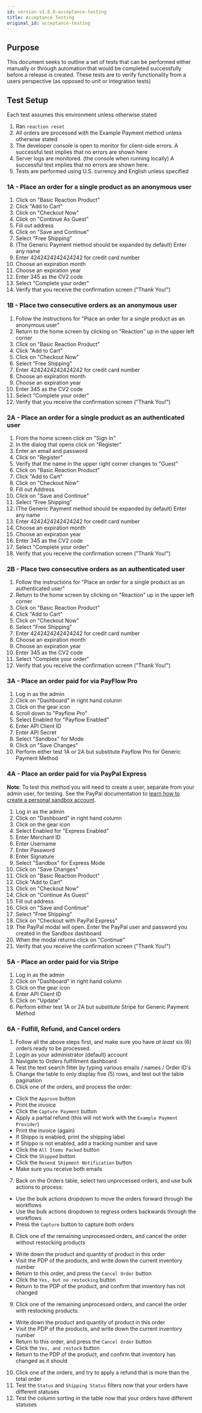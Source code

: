 ```yaml
---
id: version-v1.8.0-acceptance-testing
title: Acceptance Testing
original_id: acceptance-testing
---
```

    
## Purpose

This document seeks to outline a set of tests that can be performed either manually or through automation that would be completed successfully before a release is created. These tests are to verify functionality from a users perspective (as opposed to unit or integration tests)

## Test Setup

Each test assumes this environment unless otherwise stated

1. Ran `reaction reset`
2. All orders are processed with the Example Payment method unless otherwise stated
3. The developer console is open to monitor for client-side errors. A successful test implies that no errors are shown here
4. Server logs are monitored. (the console when running locally) A successful test implies that no errors are shown here.
5. Tests are performed using U.S. currency and English unless specified

### 1A - Place an order for a single product as an anonymous user

1. Click on "Basic Reaction Product"
2. Click "Add to Cart"
3. Click on "Checkout Now"
4. Click on "Continue As Guest"
5. Fill out address
6. Click on "Save and Continue"
7. Select "Free Shipping"
8. (The Generic Payment method should be expanded by default) Enter any name
9. Enter 4242424242424242 for credit card number
10. Choose an expiration month
11. Choose an expiration year
12. Enter 345 as the CV2 code
13. Select "Complete your order"
14. Verify that you receive the confirmation screen ("Thank You!")

### 1B - Place two consecutive orders as an anonymous user

1. Follow the instructions for "Place an order for a single product as an anonymous user"
2. Return to the home screen by clicking on "Reaction" up in the upper left corner
3. Click on "Basic Reaction Product"
4. Click "Add to Cart"
5. Click on "Checkout Now"
6. Select "Free Shipping"
7. Enter 4242424242424242 for credit card number
8. Choose an expiration month
9. Choose an expiration year
10. Enter 345 as the CV2 code
11. Select "Complete your order"
12. Verify that you receive the confirmation screen ("Thank You!")

### 2A - Place an order for a single product as an authenticated user

1. From the home screen click on "Sign In"
2. In the dialog that opens click on "Register"
3. Enter an email and password
4. Click on "Register"
5. Verify that the name in the upper right corner changes to "Guest"
6. Click on "Basic Reaction Product"
7. Click "Add to Cart"
8. Click on "Checkout Now"
9. Fill out Address
10. Click on "Save and Continue"
11. Select "Free Shipping"
12. (The Generic Payment method should be expanded by default) Enter any name
13. Enter 4242424242424242 for credit card number
14. Choose an expiration month
15. Choose an expiration year
16. Enter 345 as the CV2 code
17. Select "Complete your order"
18. Verify that you receive the confirmation screen ("Thank You!")

### 2B - Place two consecutive orders as an authenticated user

1. Follow the instructions for "Place an order for a single product as an authenticated user"
2. Return to the home screen by clicking on "Reaction" up in the upper left corner
3. Click on "Basic Reaction Product"
4. Click "Add to Cart"
5. Click on "Checkout Now"
6. Select "Free Shipping"
7. Enter 4242424242424242 for credit card number
8. Choose an expiration month
9. Choose an expiration year
10. Enter 345 as the CV2 code
11. Select "Complete your order"
12. Verify that you receive the confirmation screen ("Thank You!")

### 3A - Place an order paid for via PayFlow Pro

1. Log in as the admin
2. Click on "Dashboard" in right hand column
3. Click on the gear icon
4. Scroll down to "Payflow Pro"
5. Select Enabled for "Payflow Enabled"
6. Enter API Client ID
7. Enter API Secret
8. Select "Sandbox" for Mode
9. Click on "Save Changes"
10. Perform either test 1A or 2A but substitute Payflow Pro for Generic Payment Method

### 4A - Place an order paid for via PayPal Express

**Note**: To test this method you will need to create a user, separate from your admin user, for testing. See the PayPal documentation to [learn how to create a personal sandbox account](https://developer.paypal.com/docs/classic/lifecycle/sb_about-accounts/#create-a-personal-sandbox-account).

1. Log in as the admin
2. Click on "Dashboard" in right hand column
3. Click on the gear icon
4. Select Enabled for "Express Enabled"
5. Enter Merchant ID
6. Enter Username
7. Enter Password
8. Enter Signature
9. Select "Sandbox" for Express Mode
10. Click on "Save Changes"
11. Click on "Basic Reaction Product"
12. Click "Add to Cart"
13. Click on "Checkout Now"
14. Click on "Continue As Guest"
15. Fill out address
16. Click on "Save and Continue"
17. Select "Free Shipping"
18. Click on "Checkout with PayPal Express"
19. The PayPal modal will open. Enter the PayPal user and password you created in the Sandbox dashboard
20. When the modal returns click on "Continue"
21. Verify that you receive the confirmation screen ("Thank You!")

### 5A - Place an order paid for via Stripe

1. Log in as the admin
2. Click on "Dashboard" in right hand column
3. Click on the gear icon
4. Enter API Client ID
5. Click on "Update"
6. Perform either test 1A or 2A but substitute Stripe for Generic Payment Method

### 6A - Fulfill, Refund, and Cancel orders
1. Follow all the above steps first, and make sure you have _at least_ six (6) orders ready to be processed.
2. Login as your administrator (default) account
3. Navigate to Orders fulfillment dashboard
4. Test the text search filter by typing various emails / names / Order ID's
5. Change the table to only display five (5) rows, and test out the table pagination
6. Click one of the orders, and process the order:
  - Click the `Approve` button
  - Print the invoice
  - Click the `Capture Payment` button
  - Apply a partial refund (this will not work with the `Example Payment Provider`)
  - Print the invoice (again)
  - If Shippo is enabled, print the shipping label
  - If Shippo is not enabled, add a tracking number and save
  - Click the `All Items Packed` button
  - Click the `Shipped` button
  - Click the `Resend Shipment Notification` button
  - Make sure you receive both emails
7. Back on the Orders table, select two unprocessed orders, and use bulk actions to process:
  - Use the bulk actions dropdown to move the orders forward through the workflows
  - Use the bulk actions dropdown to regress orders backwards through the workflows
  - Press the `Capture` button to capture both orders
8. Click one of the remaining unprocessed orders, and cancel the order without restocking products
  - Write down the product and quantity of product in this order
  - Visit the PDP of the products, and write down the current inventory number
  - Return to this order, and press the `Cancel Order` button
  - Click the `Yes, but no restocking` button
  - Return to the PDP of the product, and confirm that inventory has not changed
9. Click one of the remaining unprocessed orders, and cancel the order with restocking products:
  - Write down the product and quantity of product in this order
  - Visit the PDP of the products, and write down the current inventory number
  - Return to this order, and press the `Cancel Order` button
  - Click the `Yes, and restock` button
  - Return to the PDP of the product, and confirm that inventory has changed as it should
10. Click one of the orders, and try to apply a refund that is more than the total order
11. Test the `Status` and `Shipping Status` filters now that your orders have different statuses
12. Test the column sorting in the table now that your orders have different statuses
